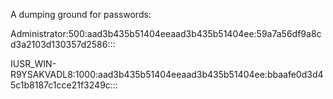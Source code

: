 A dumping ground for passwords:

Administrator:500:aad3b435b51404eeaad3b435b51404ee:59a7a56df9a8cd3a2103d130357d2586:::


IUSR_WIN-R9YSAKVADL8:1000:aad3b435b51404eeaad3b435b51404ee:bbaafe0d3d45c1b8187c1cce21f3249c:::

